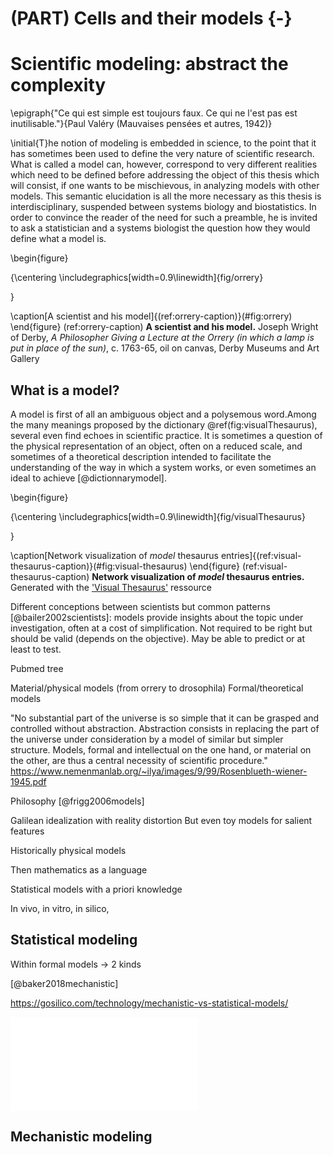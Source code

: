 # (PART) Cells and their models {-}

# Scientific modeling: abstract the complexity

\epigraph{"Ce qui est simple est toujours faux. Ce qui ne l'est pas est inutilisable."}{Paul Valéry (Mauvaises pensées et autres, 1942)}



\initial{T}he notion of modeling is embedded in science, to the point that it has sometimes been used to define the very nature of scientific research. What is called a model can, however, correspond to very different realities which need to be defined before addressing the object of this thesis which will consist, if one wants to be mischievous, in analyzing models with other models. This semantic elucidation is all the more necessary as this thesis is interdisciplinary, suspended between systems biology and biostatistics. In order to convince the reader of the need for such a preamble, he is invited to ask a statistician and a systems biologist the question how they would define what a model is.



\begin{figure}

{\centering \includegraphics[width=0.9\linewidth]{fig/orrery} 

}

\caption[A scientist and his model]{(ref:orrery-caption)}(\#fig:orrery)
\end{figure}
(ref:orrery-caption) **A scientist and his model.** Joseph Wright of Derby, *A Philosopher Giving a Lecture at the Orrery (in which a lamp is put in place of the sun)*, c. 1763-65, oil on canvas, Derby Museums and Art Gallery

## What is a model?

A model is first of all an ambiguous object and a polysemous word.Among the many meanings proposed by the dictionary \@ref(fig:visualThesaurus), several even find echoes in scientific practice. It is sometimes a question of the physical representation of an object, often on a reduced scale, and sometimes of a theoretical description intended to facilitate the understanding of the way in which a system works, or even sometimes an ideal to achieve [@dictionnarymodel].


\begin{figure}

{\centering \includegraphics[width=0.9\linewidth]{fig/visualThesaurus} 

}

\caption[Network visualization of *model* thesaurus entries]{(ref:visual-thesaurus-caption)}(\#fig:visual-thesaurus)
\end{figure}
(ref:visual-thesaurus-caption) **Network visualization of *model* thesaurus entries.** Generated with the ['Visual Thesaurus'](https://www.visualthesaurus.com) ressource


Different conceptions between scientists but common patterns [@bailer2002scientists]: models provide insights about the topic under investigation, often at a cost of simplification. Not required to be right but should be valid (depends on the objective). May be able to predict or at least to test.

Pubmed tree

Material/physical models (from orrery to drosophila)
Formal/theoretical models


"No substantial part of the universe is so simple that it can be grasped and controlled without abstraction. Abstraction consists in replacing the part of the universe under consideration by a model of similar but simpler structure. Models, formal and intellectual on the one hand, or material on the other, are thus a central necessity of scientific procedure."
https://www.nemenmanlab.org/~ilya/images/9/99/Rosenblueth-wiener-1945.pdf

Philosophy [@frigg2006models]

Galilean idealization with reality distortion
But even toy models for salient features

Historically physical models

Then mathematics as a language 

Statistical models with a priori knowledge

In vivo, in vitro, in silico, 



## Statistical modeling

Within formal models -> 2 kinds

[@baker2018mechanistic]

https://gosilico.com/technology/mechanistic-vs-statistical-models/


![](01-Models_files/figure-latex/figure_ext-1.pdf)<!-- --> 

## Mechanistic modeling
